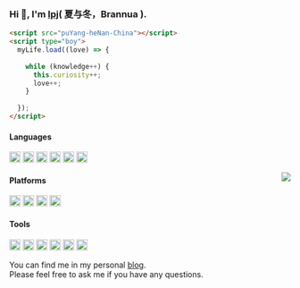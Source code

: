 ### Hi 👋, I'm [lpj](https://brannua.github.io/about/)( 夏与冬，Brannua ).

```html
<script src="puYang-heNan-China"></script>
<script type="boy">
  myLife.load((love) => {
  
    while (knowledge++) {
      this.curiosity++;
      love++;
    }
    
  });
</script>
```

#### Languages

<code><img height="20" src="https://gitee.com/pj-l/imgs-1/raw/master/screenShot/html.png" alt="html" /></code>
<code><img height="20" src="https://gitee.com/pj-l/imgs-1/raw/master/screenShot/css.png" alt="css" /></code>
<code><img height="20" src="https://gitee.com/pj-l/imgs-1/raw/master/screenShot/javascript.png" alt="js" /></code>
<code><img height="20" src="https://gitee.com/pj-l/imgs-1/raw/master/screenShot/nodejs.png" alt="nodejs" /></code>
<code><img height="20" src="https://gitee.com/pj-l/imgs-1/raw/master/screenShot/C.svg" alt="c" /></code>
<code><img height="20" src="https://gitee.com/pj-l/imgs-1/raw/master/screenShot/c++.png" alt="c++" /></code>

<a href="https://github.com/Brannua"><img align="right" src="https://github-readme-stats.vercel.app/api?username=Brannua&count_private=true&show_icons=true"/></a>

#### Platforms
<code><img height="20" src="https://gitee.com/pj-l/imgs-1/raw/master/screenShot/gnu.svg" alt="gnu" /></code>
<code><img height="20" src="https://gitee.com/pj-l/imgs-1/raw/master/screenShot/archlinux.png" alt="archlinux" /></code>
<code><img height="20" src="https://gitee.com/pj-l/imgs-1/raw/master/screenShot/manjaro.svg" alt="manjaro" /></code>
<code><img height="20" src="https://gitee.com/pj-l/imgs-1/raw/master/screenShot/windows.png" alt="windows" /></code>

#### Tools

<code><img height="20" src="https://gitee.com/pj-l/imgs-1/raw/master/screenShot/terminal.png" alt="terminal" /></code>
<code><img height="20" src="https://gitee.com/pj-l/imgs-1/raw/master/screenShot/git.svg" alt="git" /></code>
<code><img height="20" src="https://gitee.com/pj-l/imgs-1/raw/master/screenShot/vim.svg" alt="vim" /></code>
<code><img height="20" src="https://gitee.com/pj-l/imgs-1/raw/master/screenShot/vscode.svg" alt="vscode" /></code>
<code><img height="20" src="https://gitee.com/pj-l/imgs-1/raw/master/screenShot/vue.png" alt="vue" /></code>
<code><img height="20" src="https://gitee.com/pj-l/imgs-1/raw/master/screenShot/react.png" alt="react" /></code>


You can find me in my personal [blog](https://brannua.github.io/).</br>
Please feel free to ask me if you have any questions.
